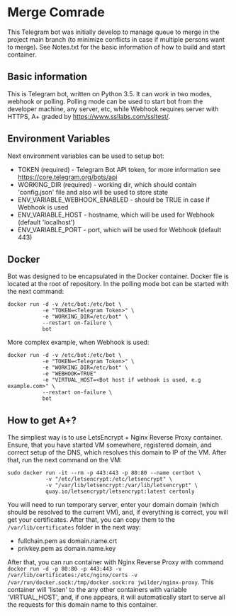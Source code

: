 # Merge Comrade
This Telegram bot was initially develop to manage queue to merge in the project main branch (to minimize conflicts in case if multiple persons want to merge).
See Notes.txt for the basic information of how to build and start container.

## Basic information
This is Telegram bot, written on Python 3.5. It can work in two modes, webhook or polling. Polling mode can be used to start bot from the developer machine, any server, etc, while Webhook requires server with HTTPS, A+ graded by https://www.ssllabs.com/ssltest/.

## Environment Variables
Next environment variables can be used to setup bot:
* TOKEN (required) - Telegram Bot API token, for more information see https://core.telegram.org/bots/api
* WORKING_DIR (required) - working dir, which should contain 'config.json' file and also will be used to store state
* ENV_VARIABLE_WEBHOOK_ENABLED - should be TRUE in case if Webhook is used
* ENV_VARIABLE_HOST - hostname, which will be used for Webhook (default 'localhost')
* ENV_VARIABLE_PORT - port, which will be used for Webhook (default 443)

## Docker
Bot was designed to be encapsulated in the Docker container. Docker file is located at the root of repository. In the polling mode bot can be started with the next command:
```
docker run -d -v /etc/bot:/etc/bot \
           -e "TOKEN=<Telegram Token>" \
           -e "WORKING_DIR=/etc/bot" \
           --restart on-failure \
           bot
```

More complex example, when Webhook is used:
```
docker run -d -v /etc/bot:/etc/bot \
           -e "TOKEN=<Telegram Token>" \
           -e "WORKING_DIR=/etc/bot" \
           -e "WEBHOOK=TRUE"
           -e "VIRTUAL_HOST=<Bot host if webhook is used, e.g example.com>" \
           --restart on-failure \
           bot
```

## How to get A+?
The simpliest way is to use LetsEncrypt + Nginx Reverse Proxy container.
Ensure, that you have started VM somewhere, registered domain, and correct setup of the DNS, which resolves this domain to IP of the VM.
After that, run the next command on the VM:
```
sudo docker run -it --rm -p 443:443 -p 80:80 --name certbot \
            -v "/etc/letsencrypt:/etc/letsencrypt" \
            -v "/var/lib/letsencrypt:/var/lib/letsencrypt" \
            quay.io/letsencrypt/letsencrypt:latest certonly
```
You will need to run temporary server, enter your domain domain (which should be resolved to the current VM), and, if everything is correct, you will get your certificates.
After that, you can copy them to the `/var/lib/certificates` folder in the next way:
* fullchain.pem as domain.name.crt
* privkey.pem as domain.name.key

After that, you can run container with Nginx Reverse Proxy with command `docker run -d -p 80:80 -p 443:443 -v /var/lib/certificates:/etc/nginx/certs -v /var/run/docker.sock:/tmp/docker.sock:ro jwilder/nginx-proxy`. This container will 'listen' to the any other containers with variable 'VIRTUAL_HOST', and, if one appears, it will automatically start to serve all the requests for this domain name to this container.
